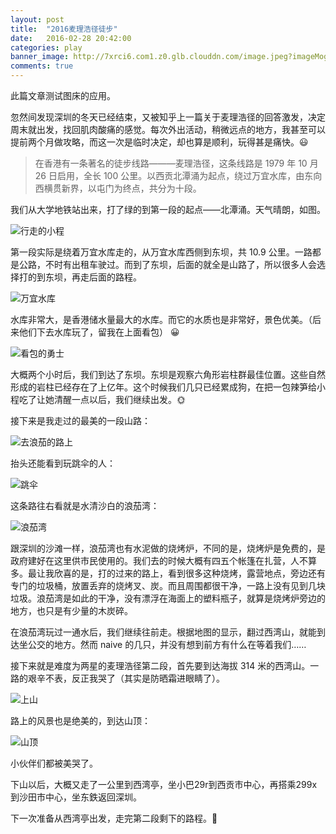 ```yaml
---
layout: post
title:  "2016麦理浩径徒步"
date:   2016-02-28 20:42:00
categories: play
banner_image: http://7xrci6.com1.z0.glb.clouddn.com/image.jpeg?imageMogr2/auto-orient/crop/!2448x1500a0a1000
comments: true
---
```


此篇文章测试图床的应用。

忽然间发现深圳的冬天已经结束，又被知乎上一篇关于麦理浩径的回答激发，决定周末就出发，找回肌肉酸痛的感觉。<!--more-->每次外出活动，稍微远点的地方，我甚至可以提前两个月做攻略，而这一次是临时决定，却也算是顺利，玩得甚是痛快。:smiley:

> 在香港有一条著名的徒步线路———麦理浩径，这条线路是 1979 年 10 月 26 日启用，全长 100 公里。以西贡北潭涌为起点，绕过万宜水库，由东向西横贯新界，以屯门为终点，共分为十段。

我们从大学地铁站出来，打了绿的到第一段的起点——北潭涌。天气晴朗，如图。

![行走的小程](http://7xrci6.com1.z0.glb.clouddn.com/IMG_0008.JPG)

第一段实际是绕着万宜水库走的，从万宜水库西侧到东坝，共 10.9 公里。一路都是公路，不时有出租车驶过。而到了东坝，后面的就全是山路了，所以很多人会选择打的到东坝，再走后面的路程。

![万宜水库](http://7xrci6.com1.z0.glb.clouddn.com/IMG_0007.JPG)

水库非常大，是香港储水量最大的水库。而它的水质也是非常好，景色优美。（后来他们下去水库玩了，留我在上面看包） :grinning:

![看包的勇士](http://7xrci6.com1.z0.glb.clouddn.com/image.jpeg?imageMogr2/auto-orient)

大概两个小时后，我们到达了东坝。东坝是观察六角形岩柱群最佳位置。这些自然形成的岩柱已经存在了上亿年。这个时候我们几只已经累成狗，在把一包辣笋给小程吃了让她清醒一点以后，我们继续出发。:sun_with_face:

接下来是我走过的最美的一段山路：

![去浪茄的路上](http://7xrci6.com1.z0.glb.clouddn.com/IMG_0003.JPG)

抬头还能看到玩跳伞的人：

![跳伞](http://7xrci6.com1.z0.glb.clouddn.com/IMG_0006.JPG)

这条路往右看就是水清沙白的浪茄湾：

![浪茄湾](http://7xrci6.com1.z0.glb.clouddn.com/IMG_0002.JPG)

跟深圳的沙滩一样，浪茄湾也有水泥做的烧烤炉，不同的是，烧烤炉是免费的，是政府建好在这里供市民使用的。我们去的时候大概有四五个帐篷在扎营，人不算多。最让我欣喜的是，打的过来的路上，看到很多这种烧烤，露营地点，旁边还有专门的垃圾桶，放置丢弃的烧烤叉、炭。而且周围都很干净，一路上没有见到几块垃圾。浪茄湾是如此的干净，没有漂浮在海面上的塑料瓶子，就算是烧烤炉旁边的地方，也只是有少量的木炭碎。

在浪茄湾玩过一通水后，我们继续往前走。根据地图的显示，翻过西湾山，就能到达坐公交的地方。然而 naive 的几只，并没有想到前方有什么在等着我们……

接下来就是难度为两星的麦理浩径第二段，首先要到达海拔 314 米的西湾山。一路的艰辛不表，反正我哭了（其实是防晒霜进眼睛了）。

![上山](http://7xrci6.com1.z0.glb.clouddn.com/IMG_0010.JPG)

路上的风景也是绝美的，到达山顶：

![山顶](http://7xrci6.com1.z0.glb.clouddn.com/IMG_0004.JPG)

小伙伴们都被美哭了。

下山以后，大概又走了一公里到西湾亭，坐小巴29r到西贡市中心，再搭乘299x到沙田市中心，坐东鉄返回深圳。

下一次准备从西湾亭出发，走完第二段剩下的路程。:muscle:




